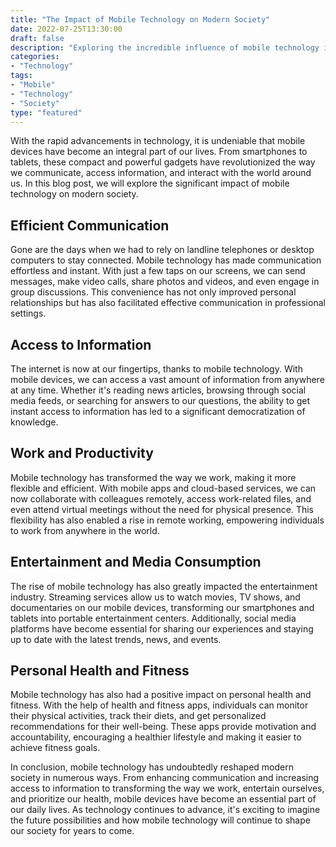 ```yaml
---
title: "The Impact of Mobile Technology on Modern Society"
date: 2022-07-25T13:30:00
draft: false
description: "Exploring the incredible influence of mobile technology in today's world."
categories:
- "Technology"
tags:
- "Mobile"
- "Technology"
- "Society"
type: "featured"
---
```


With the rapid advancements in technology, it is undeniable that mobile devices have become an integral part of our lives. From smartphones to tablets, these compact and powerful gadgets have revolutionized the way we communicate, access information, and interact with the world around us. In this blog post, we will explore the significant impact of mobile technology on modern society.

## Efficient Communication

Gone are the days when we had to rely on landline telephones or desktop computers to stay connected. Mobile technology has made communication effortless and instant. With just a few taps on our screens, we can send messages, make video calls, share photos and videos, and even engage in group discussions. This convenience has not only improved personal relationships but has also facilitated effective communication in professional settings.

## Access to Information

The internet is now at our fingertips, thanks to mobile technology. With mobile devices, we can access a vast amount of information from anywhere at any time. Whether it's reading news articles, browsing through social media feeds, or searching for answers to our questions, the ability to get instant access to information has led to a significant democratization of knowledge.

## Work and Productivity

Mobile technology has transformed the way we work, making it more flexible and efficient. With mobile apps and cloud-based services, we can now collaborate with colleagues remotely, access work-related files, and even attend virtual meetings without the need for physical presence. This flexibility has also enabled a rise in remote working, empowering individuals to work from anywhere in the world.

## Entertainment and Media Consumption

The rise of mobile technology has also greatly impacted the entertainment industry. Streaming services allow us to watch movies, TV shows, and documentaries on our mobile devices, transforming our smartphones and tablets into portable entertainment centers. Additionally, social media platforms have become essential for sharing our experiences and staying up to date with the latest trends, news, and events.

## Personal Health and Fitness

Mobile technology has also had a positive impact on personal health and fitness. With the help of health and fitness apps, individuals can monitor their physical activities, track their diets, and get personalized recommendations for their well-being. These apps provide motivation and accountability, encouraging a healthier lifestyle and making it easier to achieve fitness goals.

In conclusion, mobile technology has undoubtedly reshaped modern society in numerous ways. From enhancing communication and increasing access to information to transforming the way we work, entertain ourselves, and prioritize our health, mobile devices have become an essential part of our daily lives. As technology continues to advance, it's exciting to imagine the future possibilities and how mobile technology will continue to shape our society for years to come.
